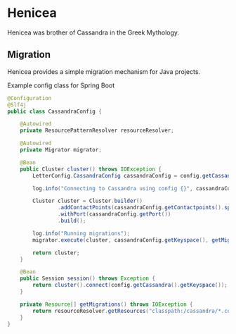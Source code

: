 # Henicea

Henicea was brother of Cassandra in the Greek Mythology.

## Migration

Henicea provides a simple migration mechanism for Java projects.

Example config class for Spring Boot

```java
@Configuration
@Slf4j
public class CassandraConfig {

    @Autowired
    private ResourcePatternResolver resourceResolver;

    @Autowired
    private Migrator migrator;

    @Bean
    public Cluster cluster() throws IOException {
        LetterConfig.CassandraConfig cassandraConfig = config.getCassandra();

        log.info("Connecting to Cassandra using config {}", cassandraConfig);

        Cluster cluster = Cluster.builder()
                .addContactPoints(cassandraConfig.getContactpoints().split(","))
                .withPort(cassandraConfig.getPort())
                .build();

        log.info("Running migrations");
        migrator.execute(cluster, cassandraConfig.getKeyspace(), getMigrations());

        return cluster;
    }

    @Bean
    public Session session() throws Exception {
        return cluster().connect(config.getCassandra().getKeyspace());
    }

    private Resource[] getMigrations() throws IOException {
        return resourceResolver.getResources("classpath:/cassandra/*.cql");
    }
}
```